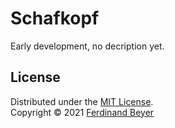 # Schafkopf

Early development, no decription yet.

## License

Distributed under the [MIT License].  
Copyright &copy; 2021 [Ferdinand Beyer]

[Ferdinand Beyer]: https://fbeyer.com
[MIT License]: https://opensource.org/licenses/MIT